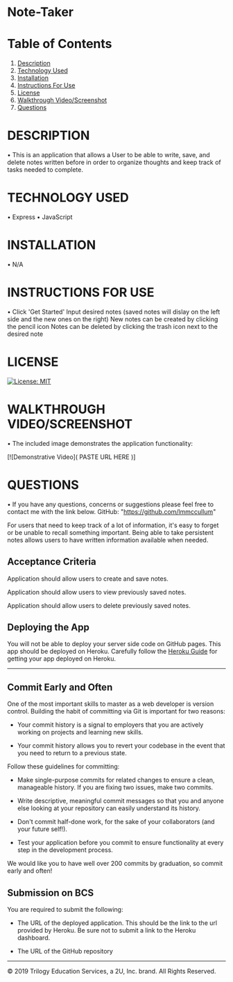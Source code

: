 # Note-Taker

# Table of Contents

  1. [Description](#Description)
  2. [Technology Used](#TechnologyUsed)
  3. [Installation](#Installation)
  4. [Instructions For Use](#InstructionsForUse)
  5. [License](#License)
  6. [Walkthrough Video/Screenshot](#WalkthroughVideo/Screenshot)
  7. [Questions](#Questions)

# DESCRIPTION
•  This is an application that allows a User to be able to write, save, and delete notes written before in order to organize thoughts and keep track of tasks needed to complete.

# TECHNOLOGY USED
• Express
• JavaScript

# INSTALLATION
• N/A

# INSTRUCTIONS FOR USE
• Click 'Get Started'
  Input desired notes (saved notes will dislay on the left side and the new ones on the right)
  New notes can be created by clicking the pencil icon
  Notes can be deleted by clicking the trash icon next to the desired note
# LICENSE

[![License: MIT](https://img.shields.io/badge/License-MIT-yellow.svg)](https://opensource.org/licenses/MIT)

# WALKTHROUGH VIDEO/SCREENSHOT
• The included image demonstrates the application functionality:

[![Demonstrative Video]( PASTE URL HERE     )]

# QUESTIONS
• If you have any questions, concerns or suggestions please feel free to contact me with the link below.
GitHub: "https://github.com/lmmccullum"


For users that need to keep track of a lot of information, it's easy to forget or be unable to recall something important. Being able to take persistent notes allows users to have written information available when needed.

## Acceptance Criteria

Application should allow users to create and save notes.

Application should allow users to view previously saved notes.

Application should allow users to delete previously saved notes.

## Deploying the App

You will not be able to deploy your server side code on GitHub pages. This app should be deployed on Heroku. Carefully follow the [Heroku Guide](../04-Important/HerokuGuide.md) for getting your app deployed on Heroku.

- - -

## Commit Early and Often

One of the most important skills to master as a web developer is version control. Building the habit of committing via Git is important for two reasons:

* Your commit history is a signal to employers that you are actively working on projects and learning new skills.

* Your commit history allows you to revert your codebase in the event that you need to return to a previous state.

Follow these guidelines for committing:

* Make single-purpose commits for related changes to ensure a clean, manageable history. If you are fixing two issues, make two commits.

* Write descriptive, meaningful commit messages so that you and anyone else looking at your repository can easily understand its history.

* Don't commit half-done work, for the sake of your collaborators (and your future self!).

* Test your application before you commit to ensure functionality at every step in the development process.

We would like you to have well over 200 commits by graduation, so commit early and often!

## Submission on BCS

You are required to submit the following:

* The URL of the deployed application. This should be the link to the url provided by Heroku. Be sure not to submit a link to the Heroku dashboard.

* The URL of the GitHub repository

- - -
© 2019 Trilogy Education Services, a 2U, Inc. brand. All Rights Reserved.
